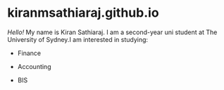 # kiranmsathiaraj.github.io

_Hello!_ My name is Kiran Sathiaraj. I am a second-year uni student at The University of Sydney.I am interested in studying:

- Finance

- Accounting

- BIS 
